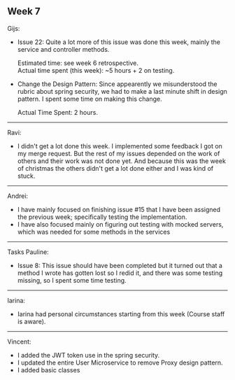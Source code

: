 ## Week 7
Gijs:
- Issue 22: Quite a lot more of this issue was done this week, mainly the service and controller methods.
	
	Estimated time: see week 6 retrospective.\
	Actual time spent (this week): ~5 hours + 2 on testing.

- Change the Design Pattern: Since appearently we misunderstood the rubric about spring security, we had to make a last minute shift in design pattern. I spent some time on making this change.

	Actual Time Spent: 2 hours.
---
Ravi:
- I didn't get a lot done this week. I implemented some feedback I got on my merge request. But the rest of my issues depended on the work of others and their work was not done yet. And because this was the week of christmas the others didn't get a lot done either and I was kind of stuck.

---
Andrei:
- I have mainly focused on finishing issue #15 that I have been assigned the previous week; specifically testing the implementation.
- I have also focused mainly on figuring out testing with mocked servers, which was needed for some methods in the services


---
Tasks Pauline:<br />
- Issue 8: This issue should have been completed but it turned out that a method I wrote has gotten lost so I redid it, and there was some testing missing, so I spent some time testing.

---
Iarina:
- Iarina had personal circumstances starting from this week (Course staff is aware).

---
Vincent:
- I added the JWT token use in the spring security.
- I updated the entire User Microservice to remove Proxy design pattern.
- I added basic classes
